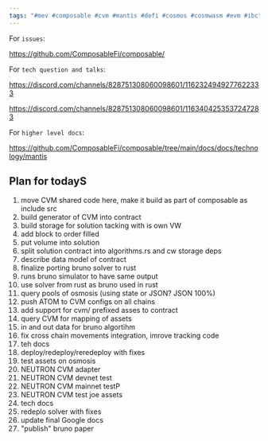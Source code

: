```yaml
---
tags: "#mev #composable #cvm #mantis #defi #cosmos #cosmwasm #evm #ibc"
---
```


For `issues`:

https://github.com/ComposableFi/composable/

For `tech question and talks`:

https://discord.com/channels/828751308060098601/1162324949277622333

https://discord.com/channels/828751308060098601/1163404253537247283

For `higher level docs`:

https://github.com/ComposableFi/composable/tree/main/docs/docs/technology/mantis




## Plan for todayS

1. move CVM shared code here, make it build as part of composable as include src
2. build generator of CVM into contract
3. build storage for solution tacking with is own VW
3. add block to order filled
4. put volume into solution
5. split solution contract into algorithms.rs and cw storage deps
6. describe data model of contract
7. finalize porting bruno solver to rust
9. runs bruno simulator to have same output
8. use solver from rust as bruno used in rust
9. query pools of osmosis (using state or JSON? JSON 100%)
10. push ATOM to CVM configs on all chains
11. add support for cvm/ prefixed asses to contract
12. query CVM for mapping of assets
13. in and out data for bruno algortihm
14. fix cross chain movements integration, imrove tracking code
15. teh docs
15. deploy/redeploy/reredeploy with fixes
16. test assets on osmosis
17. NEUTRON CVM adapter
17. NEUTRON CVM devnet test
17. NEUTRON CVM mainnet testP
17. NEUTRON CVM test joe assets
18. tech docs
18. redeplo solver with fixes
19. update final Google docs
20. "publish" bruno paper